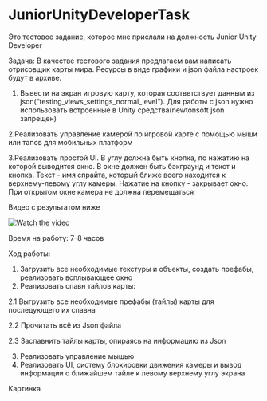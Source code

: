 # JuniorUnityDeveloperTask
Это тестовое задание, которое мне прислали на должность Junior Unity Developer

Задача:
В качестве тестового задания предлагаем вам написать отрисовщик карты мира. Ресурсы в виде графики и json файла настроек будут в архиве.

1. Вывести на экран игровую карту, которая соответствует данным из json(“testing_views_settings_normal_level”). Для работы с json нужно использовать встроенные в Unity средства(newtonsoft json запрещен)

2.Реализовать управление камерой по игровой карте с помощью мыши или тапов для мобильных платформ

3.Реализовать простой UI. В углу должна быть кнопка, по нажатию на которой выводится окно. В окне должен быть бэкграунд и текст и кнопка. Текст - имя спрайта, который ближе всего находится к верхнему-левому углу камеры. Нажатие на кнопку - закрывает окно. При открытом окне камера не должна перемещаться


Видео с результатом ниже

[![Watch the video](https://img.youtube.com/vi/qK9zxRXgVYo/maxresdefault.jpg)](https://www.youtube.com/watch?v=qK9zxRXgVYo)

Время на работу: 7-8 часов

Ход работы:
1. Загрузить все необходимые текстуры и объекты, создать префабы, реализовать всплывающее окно
2. Реализовать спавн тайлов карты:

2.1 Выгрузить все необходимые префабы (тайлы) карты для последующего их спавна

2.2 Прочитать всё из Json файла

2.3 Заспавнить тайлы карты, опираясь на информацию из Json

3. Реализовать управление мышью
4. Реализовать UI, систему блокировки движения камеры и вывод информации о ближайшем тайле к левому верхнему углу экрана

Картинка
